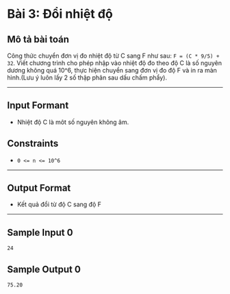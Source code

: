 # Bài 3: Đổi nhiệt độ

## Mô tả bài toán  
Công thức chuyển đơn vị đo nhiệt độ từ C sang F như sau: `F = (C * 9/5) + 32`. Viết chương trình cho phép nhập vào nhiệt độ đo theo độ C là số nguyên dương không quá 10^6, thực hiện chuyển sang đơn vị đo độ F và in ra màn hình.(Lưu ý luôn lấy 2 số thập phân sau dấu chấm phẩy). 

---

## Input Formant 
- Nhiệt độ C là môt số nguyên không âm.

## Constraints  
- `0 <= n <= 10^6`  

---

## Output Format  
- Kết quả đổi từ độ C sang độ F

---

## Sample Input 0
    24
 
## Sample Output 0
    75.20

